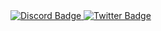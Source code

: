 <div id="badges">
  <a href="https://discord.com/users/uug4na#7043">
    <img src="https://img.shields.io/badge/Discord-blue?style=for-the-badge&logo=discord&logoColor=white" alt="Discord Badge"/>
  </a>
  <a href="https://twitter.com/uug4na_">
    <img src="https://img.shields.io/badge/Twitter-blue?style=for-the-badge&logo=twitter&logoColor=white" alt="Twitter Badge"/>
  </a>
</div>
<!-- ![asd](https://i.pinimg.com/564x/36/9c/a6/369ca66cef48c5b07441aa9ba54574a1.jpg) -->
<!-- <img src="https://i.pinimg.com/564x/e0/fd/04/e0fd0450e7ec85e971682e39bbbec02d.jpg" alt="!"> -->
